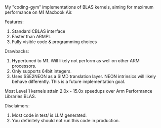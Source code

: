 My "coding-gym" implementations of BLAS kernels, aiming for maximum performance on M1 Macbook Air. 

Features:
1. Standard CBLAS interface
2. Faster than ARMPL
3. Fully visible code & programming choices

Drawbacks:
1. Hypertuned to M1. Will likely not perform as well on other ARM processors.
2. Only supports 64bit integers.
3. Uses SSE2NEON as a SIMD translation layer. NEON intrinsics will likely behave differently. This is a future implementation goal.

Most Level 1 kernels attain 2.0x - 15.0x speedups over Arm Performance Libraries BLAS.

Disclaimers:
1. Most code in test/ is LLM generated.
2. You definitely should not run this code in production.
